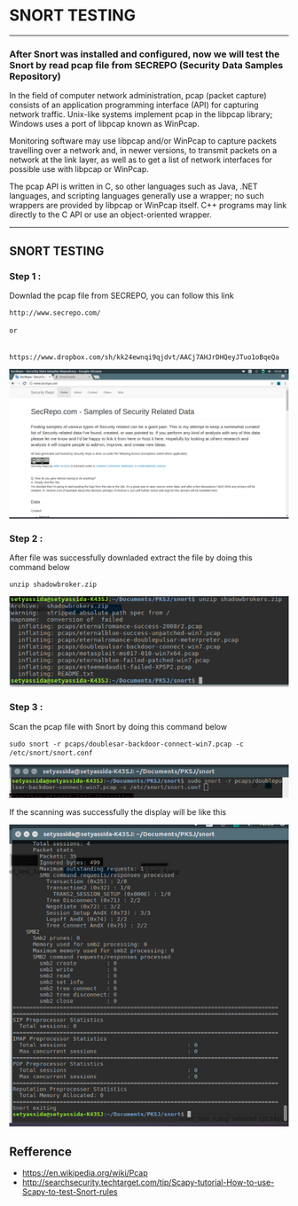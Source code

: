 # SNORT TESTING


-----

### After Snort was installed and configured, now we will test the Snort by read pcap file from SECREPO (Security Data Samples Repository)


In the field of computer network administration, pcap (packet capture) consists of an application programming interface (API) for capturing network traffic. Unix-like systems implement pcap in the libpcap library; Windows uses a port of libpcap known as WinPcap.

Monitoring software may use libpcap and/or WinPcap to capture packets travelling over a network and, in newer versions, to transmit packets on a network at the link layer, as well as to get a list of network interfaces for possible use with libpcap or WinPcap.

The pcap API is written in C, so other languages such as Java, .NET languages, and scripting languages generally use a wrapper; no such wrappers are provided by libpcap or WinPcap itself. C++ programs may link directly to the C API or use an object-oriented wrapper.

-----


## SNORT TESTING


### Step 1 : 
Downlad the pcap file from SECREPO, you can follow this link

```
http://www.secrepo.com/

or 


https://www.dropbox.com/sh/kk24ewnqi9qjdvt/AACj7AHJrDHQeyJTuo1oBqeQa
```

![N|Solid](https://raw.githubusercontent.com/sani9050/PKSJ/master/Tugas_Final/Tugas_Bonus/img_snort_test/snort_test_1.png)

### Step 2 : 
After file was successfully downladed extract the file by doing this command below

```
unzip shadowbroker.zip
```

![N|Solid](https://raw.githubusercontent.com/sani9050/PKSJ/master/Tugas_Final/Tugas_Bonus/img_snort_test/snort_test_4.png)


### Step 3 :
Scan the pcap file with Snort by doing this command below

```
sudo snort -r pcaps/doublesar-backdoor-connect-win7.pcap -c /etc/snort/snort.conf
```

![N|Solid](https://raw.githubusercontent.com/sani9050/PKSJ/master/Tugas_Final/Tugas_Bonus/img_snort_test/snort_test_5.png)

If the scanning was successfully the display will be like this

![N|Solid](https://raw.githubusercontent.com/sani9050/PKSJ/master/Tugas_Final/Tugas_Bonus/img_snort_test/snort_test_6.png)


## Refference

* https://en.wikipedia.org/wiki/Pcap
* http://searchsecurity.techtarget.com/tip/Scapy-tutorial-How-to-use-Scapy-to-test-Snort-rules







